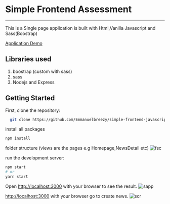 
# Simple Frontend Assessment
----

This is a Single page application is built with Html,Vanilla Javascript and Sass(Boostrap)

[Application Demo]()

## Libraries used

1. boostrap (custom with sass)
2. sass
3. Nodejs and Express

## Getting Started

First, clone the repository:

```bash
  git clone https://github.com/Emmanuelbreezy/simple-frontend-javascript.git
```
install all packages

```bash
npm install
```
folder structure (views are the pages e.g Homepage,NewsDetail etc)
![fsc](https://user-images.githubusercontent.com/35114137/143219878-a3f63997-b083-4d15-afa7-47cb90ad1361.PNG)

run the development server:

```bash
npm start
# or
yarn start
```
Open [http://localhost:3000](http://localhost:3000) with your browser to see the result.
![sapp](https://user-images.githubusercontent.com/35114137/143218934-83addf83-6779-4ebf-976b-d2aba8816ec5.PNG)

[http://localhost:3000](http://localhost:3000/create) with your browser go to create news.
![scr](https://user-images.githubusercontent.com/35114137/143219121-07e51023-4b62-468e-9222-9cdfbbc6877c.PNG)

